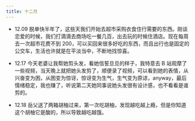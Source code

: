 ```yaml
---
title: 十二月
---
```


- 12.09 脱单快半年了，这些天我们开始去超市采购衣食住行需要的东西。刚谈恋爱的时候，我们打滴滴去商场吃一餐几百，出去玩的时候住酒店。现在每周去一次超市花费不到 200，可以买回来很多好吃的东西，而且出行也是固定的公交车，生活也许就是在平淡当中，不断地找惊喜。

- 12.17 今天老婆让我帮她剪头发，看她信誓旦旦的样子，我特意去 B 站观摩了一些视频，当天晚上就把她头发剪了，顺便录了视频，可以看到她的表情，从兴奋变为困，从困变为惊讶，惊讶变为生气，生气变为原谅，anyway，最后情绪稳定，我也赚了，听说第二天她同事说她头发很有设计感，也不看看是谁剪的。

- 12.18 岳父送了两箱胡柚过来，第一次吃胡柚，发现越吃越上瘾，但是你知道这个胡柚它是酸的，所以导致越吃越饿。